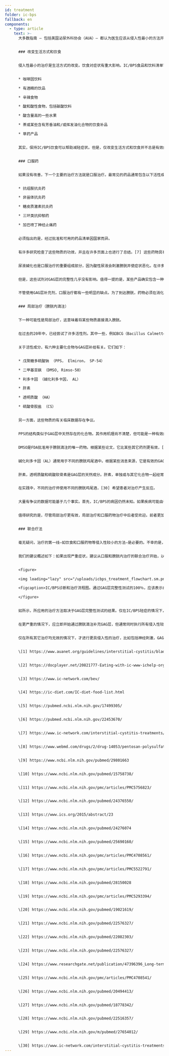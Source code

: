 ```yaml
---
id: treatment
folder: ic-bps
fallback: en
components:
  - type: article
    text: >-
      大多数指南 — 包括美国泌尿外科协会（AUA）— 都认为医生应该从侵入性最小的方法开始，逐步开始使用侵入性更大的技术。[1]


      ### 改变生活方式和饮食


      侵入性最小的治疗是生活方式的改变。饮食对症状有重大影响。IC/BPS食品和饮料清单可在网上广泛提供，[2],[3],[4] 有关主题的科学论文也已发表了很多。[5],[6] 大多数参考文献都同意，某些营养会刺激受损的膀胱壁。通常提到的是以下饮料和食物：


      * 咖啡因饮料

      * 有酒精的饮品

      * 辛辣食物

      * 酸和酸性食物，包括碳酸饮料

      * 酸含量高的一些水果

      * 茶或某些含有芳香油和/或挥发油化合物的饮食补品

      * 草药产品


      其实，保持IC/BPS饮食可以帮助减轻症状。但是，仅改变生活方式和饮食并不总是有效的，特别是在严重的情况下。效果显现通常需要相当长的时间，在这种治疗过程中，症状可能会加重。


      ### 口服药


      如果没有改善，下一个主要的治疗方法就是口服治疗。最常见的药品通常包含以下活性成分：


      * 抗组胺抗炎药

      * 非甾体抗炎药

      * 糖皮质激素抗炎药

      * 三环类抗抑郁药

      * 加巴喷丁神经止痛药


      必须指出的是，经过批准和可用的药品清单因国家而异。


      有许多研究检查了这些物质的功效，并且在许多页面上也进行了总结。[7] 这些药物具有抗炎，止痛介质阻滞和抗抑郁作用， 因此，口服药物是缓解泌尿和/或疼痛症状，从而是改善患者生活质量的有效方法。


      尿液碱化也是口服治疗的重要组成部分，因为酸性尿液会刺激膀胱并使症状恶化。在许多情况下，避免使尿液呈酸性的食物种类效果不佳。因此，碱化药丸（药物或食品补充剂）在口服药物中也起主要作用。


      但是，这些试剂对GAG层的完整性几乎没有影响。值得一提的是，某些产品确实包含一种或多种用于GAG层补给的活性药物成分（稍后详细介绍）。其中许多是众所周知的，可以在网上获得。在这一组中，最重要的药物是戊聚糖多硫酸钠 （PPS， Elmiron， SP-54），已获得美国食品药品管理局（FDA）的批准，被认为是唯一可以有效帮助GAG层补给的口服药物。


      不管使用GAG层补充剂，口服治疗都有一些明显的缺点。为了到达膀胱，药物必须在消化系统中吸收，进入循环系统并到达其它组织。这个事实降低了药物的功效并增加了副作用的机会。例如，PPS必须服用3个月或更长时间才能体验其对GAG层的影响。长时间口服PPS可能会产生严重的副作用，[8] 最新有关发现尤其令人关注。[9]


      ### 局部治疗（膀胱内滴注）


      下一种可能性是局部治疗，这意味着将某些物质直接滴入膀胱。


      在过去的20年中，已经尝试了许多活性剂。其中一些，例如BCG（Bacillus Calmette-Guarin）已经证明是无效的。[10] 其它方式，例如干扰神经生长因子，都存在安全问题。[11] 使用某些物质，仅能部分改善：例如使用香草精，可减轻疼痛，但未观察到泌尿症状改善。[12] 目前有一些药物正在接受检查，但是到目前为止，结果还是有争议的和/或不确定，或者尚未有足够的临床测试。阻断P2X3受体（影响膀胱活动）可能是有希望的，但是还需要进一步的实验。[13] A型肉毒毒素（BTX-A，肉毒素）已被检查过几次，但结果存在争议。[14],[15] 使用脂质体递送不同的药物可能是一种有效的方法，[16] 但是同样，还需要进一步的实验。


      关于活性成分，有六种主要化合物与GAG层补给有关。它们如下：


      * 戊聚糖多硫酸钠 （PPS， Elmiron， SP-54）

      * 二甲基亚砜 （DMSO, Rimso-50）

      * 利多卡因 （碱化利多卡因， AL）

      * 肝素

      * 透明质酸 （HA）

      * 硫酸骨胶盐 （CS）


      另一方面，这些物质的有关临床数据存在争议。


      PPS的结构类似于GAG层中天然存在的化合物。其作用机理尚不清楚，但可能是一种有效的膀胱内药物。[17]


      DMSO是FDA批准用于膀胱滴注的唯一药物。根据某些论文，它比某些其它药剂更有效，[18] 而其它参考文献指出了与DMSO相关的问题。[19]


      碱化利多卡因（AL）通常用于不同的膀胱鸡尾酒中。根据某些消息来源，它是有效的GAG层补给药物。[20] 大多数治疗师认为，即使有研究否认，它可以提高其它化合物的疗效。[21]


      肝素，透明质酸和硫酸软骨素是GAG层的天然成分。肝素，单独或与其它化合物一起经常用于局部治疗。[22] 有数据说它的效果不如 DMSO（请参见上文）。透明质酸可能是最广泛使用的成分，已经对其功效进行了数次检查，结果不同。[23],[24],[25] 对于硫酸软骨素，可用数据也同样存在争议。[26],[27],[28] 根据一些研究，HA + CS的效果跟DMSO一样。[29]


      在实践中，不同的治疗师使用不同的膀胱鸡尾酒，[30] 希望患者对治疗产生反应。


      大量有争议的数据可能基于几个事实。首先，IC/BPS的病因仍然未知。如果疾病可能由于不同的原因而出现，那么病因不同的患者对治疗的反应可能会不同。第二，在许多国家中，仅批准一种或很少的这些药物，仅此一项就阻碍了建立可比性及可能性的客观。第三，在大多数国家，只有很少的药剂或鸡尾酒用于滴注，通常是治安官状，因此难以取得足够的样本量进行临床试验。


      值得研究的是，尽管局部治疗更有效，局部治疗和口服药物治疗中后者受欢迎。前者更加有效，只要使用正确的药物即可。入侵性是重要的因素。除非不可避免，许多医生倾向于避免使用导管。患者通常因为怕疼痛以及导管可能引起的问题（微损伤和感染）和风险而拒绝滴注疗法。为了克服这些问题，Urosystem才开发出来了UroDapter®和UroStill®。前者是一种小型装置，可替代导管。后者是一种能够让女性患者自我滴注的设备。使用UroStill®，膀胱治疗可以在家中进行，而无需治疗师的任何直接帮助。


      ### 联合疗法


      毫无疑问，治疗的第一线—如饮食和口服药物等侵入性较小的方法—是必要的。不幸的是，不仅诊断时间长，而且侵入性较小的治疗方法的效果稍后出现。这导致了一种常见的情况，即患者浪费1-3年或更长时间而生活在难以忍受的痛苦，严重的泌尿综合症以及生活质量逐渐恶化的情况下。通过这种方式花费的时间越多，患者根本就不会对侵入性较小的治疗方案做出反应。


      我们的建议概述如下：如果出现严重症状，建议从口服和膀胱内治疗的联合治疗开始，以使患者的病情尽快好转。


      <figure>

      <img loading="lazy" src="/uploads/icbps_treatment_flowchart.sm.png" srcset="/uploads/icbps_treatment_flowchart.png 2x, /uploads/icbps_treatment_flowchart.sm.png 1x" alt="ICBPS treatment flowchart"/>

      <figcaption>IC/BPS诊断和治疗流程图。通过GAG层完整性测试的100％，应该表示在第一天 （液体摄入量少）测量的尿液平均值（参见《诊断IC/BPS》）。</figcaption>

      </figure>


      如所示，所应用的治疗方法取决于GAG层完整性测试的结果。仅在IC/BPS轻症的情况下，改变生活方式，饮食和口服药物才有效且足够。在这些情况下，也需要对患者进行随访，因为尽管进行了治疗，但不能排除病情恶化。（患者随访系统尚未提供在本网站。）


      在更严重的情况下，应立即开始通过膀胱滴注补充GAG层，但通常同时执行所有侵入性较小的方法。


      仅在所有其它治疗均无效的情况下，才进行更具侵入性的治疗，比如包括神经刺激，GAG层受损区域的充填或膀胱切除术。考虑到错误的成本效益比，大多数情况下，将替代方法，包括针灸，高压氧疗法，建议作为补充治疗使用。


      \[1] https://www.auanet.org/guidelines/interstitial-cystitis/bladder-pain-syndrome-(2011-amended-2014)


      \[2] https://docplayer.net/20821777-Eating-with-ic-www-ichelp-org-interstitial-cystitis-association.html


      \[3] https://www.ic-network.com/bev/


      \[4] https://ic-diet.com/IC-diet-food-list.html


      \[5] https://pubmed.ncbi.nlm.nih.gov/17499305/


      \[6] https://pubmed.ncbi.nlm.nih.gov/22453670/


      \[7] https://www.ic-network.com/interstitial-cystitis-treatments/oral-medication/


      \[8] https://www.webmd.com/drugs/2/drug-14053/pentosan-polysulfate-sodium-oral/details


      \[9] https://www.ncbi.nlm.nih.gov/pubmed/29801663


      \[10] https://www.ncbi.nlm.nih.gov/pubmed/15758738/


      \[11] https://www.ncbi.nlm.nih.gov/pmc/articles/PMC5756823/


      \[12] https://www.ncbi.nlm.nih.gov/pubmed/24376550/


      \[13] https://www.ics.org/2015/abstract/23


      \[14] https://www.ncbi.nlm.nih.gov/pubmed/24276074


      \[15] https://www.ncbi.nlm.nih.gov/pubmed/25690160/


      \[16] https://www.ncbi.nlm.nih.gov/pmc/articles/PMC4708561/


      \[17] https://www.ncbi.nlm.nih.gov/pmc/articles/PMC5522791/


      \[18] https://www.ncbi.nlm.nih.gov/pubmed/28150028


      \[19] https://www.ncbi.nlm.nih.gov/pmc/articles/PMC5293394/


      \[20] https://www.ncbi.nlm.nih.gov/pubmed/19021619/


      \[21] https://www.ncbi.nlm.nih.gov/pubmed/22576327/


      \[22] https://www.ncbi.nlm.nih.gov/pubmed/22082303/


      \[23] https://www.ncbi.nlm.nih.gov/pubmed/22576327/


      \[24] https://www.researchgate.net/publication/47396396_Long-term_results_of_intravesical_hyaluronan_therapy_in_bladder_pain_syndromeinterstitial_cystitis


      \[25] https://www.ncbi.nlm.nih.gov/pmc/articles/PMC4708541/


      \[26] https://www.ncbi.nlm.nih.gov/pubmed/20494413/


      \[27] https://www.ncbi.nlm.nih.gov/pubmed/18778342/


      \[28] https://www.ncbi.nlm.nih.gov/pubmed/22516357/


      \[29] https://www.ncbi.nlm.nih.gov/m/pubmed/27654012/


      \[30] https://www.ic-network.com/interstitial-cystitis-treatments/bladder-instillations/
---
```

